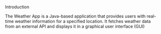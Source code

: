 Introduction

The Weather App is a Java-based application that provides users with real-time weather information for a specified location. It fetches weather data from an external API and displays it in a graphical user interface (GUI)
